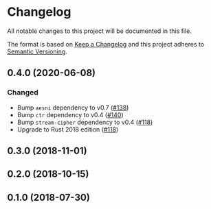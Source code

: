 # Changelog

All notable changes to this project will be documented in this file.

The format is based on [Keep a Changelog](https://keepachangelog.com/en/1.0.0/)
and this project adheres to [Semantic Versioning](https://semver.org/spec/v2.0.0.html).

## 0.4.0 (2020-06-08)
### Changed
- Bump `aesni` dependency to v0.7 ([#138])
- Bump `ctr` dependency to v0.4 ([#140])
- Bump `stream-cipher` dependency to v0.4 ([#118])
- Upgrade to Rust 2018 edition ([#118])

[#140]: https://github.com/RustCrypto/stream-ciphers/pull/140
[#138]: https://github.com/RustCrypto/stream-ciphers/pull/138
[#118]: https://github.com/RustCrypto/stream-ciphers/pull/118

## 0.3.0 (2018-11-01)

## 0.2.0 (2018-10-15)

## 0.1.0 (2018-07-30)

